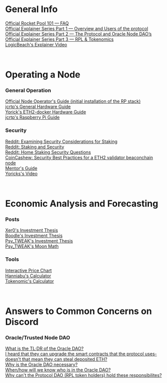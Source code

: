 # General Info
[Official Rocket Pool 101 — FAQ](https://medium.com/rocket-pool/rocket-pool-101-faq-ee683af10da9)</br>
[Official Explainer Series Part 1 — Overview and Users of the protocol](https://medium.com/rocket-pool/rocket-pool-staking-protocol-part-1-8be4859e5fbd) </br>
[Official Explainer Series Part 2 — The Protocol and Oracle Node DAO’s](https://medium.com/rocket-pool/rocket-pool-staking-protocol-part-2-e0d346911fe1) </br>
[Official Explainer Series Part 3 — RPL & Tokenomics](https://medium.com/rocket-pool/rocket-pool-staking-protocol-part-2-e0d346911fe1) </br>
[LogicBeach's Explainer Video](https://www.youtube.com/watch?v=uytfJlMfdyc)

</br>

# Operating a Node
### General Operation
[Official Node Operator's Guide (initial installation of the RP stack)](https://medium.com/rocket-pool/rocket-pool-v2-5-beta-node-operators-guide-77859891766b) </br>
[jcrtp's General Hardware Guide](https://github.com/jclapis/rocketpool.github.io/blob/main/src/guides/local/hardware.md)</br>
[Yorick's ETH2-docker Hardware Guide](https://eth2-docker.net/docs/Usage/Hardware) </br>
[jcrtp's Raspberry Pi Guide](https://github.com/jclapis/rp-pi-guide)</br>
### Security
[Reddit: Examining Security Considerations for Staking](https://old.reddit.com/r/ethstaker/comments/jtn2tx/examining_security_considerations_for_staking/)</br>
[Reddit: Staking and Security](https://old.reddit.com/r/ethstaker/comments/hmqpdu/staking_and_security/)</br>
[Reddit: Home Staking Security Questions](https://old.reddit.com/r/ethstaker/comments/iqq2tv/home_staking_security_questions/)</br>
[CoinCashew: Security Best Practices for a ETH2 validator beaconchain node](https://www.coincashew.com/coins/overview-eth/guide-or-security-best-practices-for-a-eth2-validator-beaconchain-node
)</br>
[Mentor's Guide](https://github.com/rocket-pool/rocketpool.github.io/blob/main/src/documentation/smart-node-sections/security-considerations.md)</br>
[Yoricks's Video](https://www.youtube.com/watch?v=hHtvCGlPz-o)</br>

</br>

# Economic Analysis and Forecasting
### Posts
[Xer0's Investment Thesis](https://www.reddit.com/r/ethfinance/comments/m3pug8/the_rocket_pool_investment_thesis/)</br>
[Boodle's Investment Thesis](https://www.reddit.com/r/ethfinance/comments/m4jj0i/rocketpool_investment_thesis_round_3/)</br>
[Psy_TWEAK's Investment Thesis](https://www.reddit.com/r/ethtrader/comments/m43r38/the_rocket_pool_investment_thesis_speculative/)</br>
[Psy_TWEAK's Moon Math](https://discord.com/channels/405159462932971535/405163713063288832/820009733020844043)</br>
### Tools
[Interactive Price Chart](https://tommw.shinyapps.io/RPL_apy/)</br>
[Hanniabu's Calculator](www.rocketpooltool.com)</br>
[Tokenomic's Calculator](https://docs.google.com/spreadsheets/d/1Wl3EukDALcd8nBQQkMhzXr5WfwmEj264YPfch9AJN30/edit#gid=0)</br>

</br>

# Answers to Common Concerns on Discord
### Oracle/Trusted Node DAO
[What is the TL;DR of the Oracle DAO?](https://discord.com/channels/405159462932971535/704196071881965589/804156484161896468)</br>
[I heard that they can upgrade the smart contracts that the protocol uses- doesn't that mean they can steal deposited ETH?](https://discord.com/channels/405159462932971535/704196071881965589/820084833895448607)</br>
[Why is the Oracle DAO necessary?](https://discord.com/channels/405159462932971535/704196071881965589/812111405263486996)</br>
[When/how will we know who is in the Oracle DAO?](https://discord.com/channels/405159462932971535/704196071881965589/812110740995178496)</br>
[Why can't the Protocol DAO (RPL token holders) hold these responsibilites?](https://discord.com/channels/405159462932971535/704196071881965589/812112820350746644)</br>
